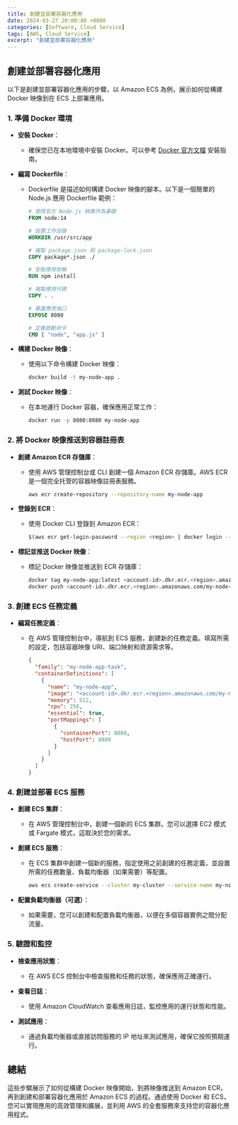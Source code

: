 ```yaml
---
title: 創建並部署容器化應用
date: 2024-03-27 20:00:00 +0800
categories: [Software, Cloud Service]
tags: [AWS, Cloud Service] 
excerpt: "創建並部署容器化應用"
---
```


## 創建並部署容器化應用

以下是創建並部署容器化應用的步驟，以 Amazon ECS 為例，展示如何從構建 Docker 映像到在 ECS 上部署應用。

### **1. 準備 Docker 環境**

- **安裝 Docker**：
  - 確保您已在本地環境中安裝 Docker。可以參考 [Docker 官方文檔](https://docs.docker.com/get-docker/) 安裝指南。

- **編寫 Dockerfile**：
  - Dockerfile 是描述如何構建 Docker 映像的腳本。以下是一個簡單的 Node.js 應用 Dockerfile 範例：

    ```Dockerfile
    # 使用官方 Node.js 映像作為基礎
    FROM node:14

    # 設置工作目錄
    WORKDIR /usr/src/app

    # 複製 package.json 和 package-lock.json
    COPY package*.json ./

    # 安裝應用依賴
    RUN npm install

    # 複製應用代碼
    COPY . .

    # 暴露應用端口
    EXPOSE 8080

    # 定義啟動命令
    CMD [ "node", "app.js" ]
    ```

- **構建 Docker 映像**：
  - 使用以下命令構建 Docker 映像：

    ```sh
    docker build -t my-node-app .
    ```

- **測試 Docker 映像**：
  - 在本地運行 Docker 容器，確保應用正常工作：

    ```sh
    docker run -p 8080:8080 my-node-app
    ```

### **2. 將 Docker 映像推送到容器註冊表**

- **創建 Amazon ECR 存儲庫**：
  - 使用 AWS 管理控制台或 CLI 創建一個 Amazon ECR 存儲庫。AWS ECR 是一個完全托管的容器映像註冊表服務。

    ```sh
    aws ecr create-repository --repository-name my-node-app
    ```

- **登錄到 ECR**：
  - 使用 Docker CLI 登錄到 Amazon ECR：

    ```sh
    $(aws ecr get-login-password --region <region> | docker login --username AWS --password-stdin <account-id>.dkr.ecr.<region>.amazonaws.com)
    ```

- **標記並推送 Docker 映像**：
  - 標記 Docker 映像並推送到 ECR 存儲庫：

    ```sh
    docker tag my-node-app:latest <account-id>.dkr.ecr.<region>.amazonaws.com/my-node-app:latest
    docker push <account-id>.dkr.ecr.<region>.amazonaws.com/my-node-app:latest
    ```

### **3. 創建 ECS 任務定義**

- **編寫任務定義**：
  - 在 AWS 管理控制台中，導航到 ECS 服務，創建新的任務定義。填寫所需的設定，包括容器映像 URI、端口映射和資源需求等。

    ```json
    {
      "family": "my-node-app-task",
      "containerDefinitions": [
        {
          "name": "my-node-app",
          "image": "<account-id>.dkr.ecr.<region>.amazonaws.com/my-node-app:latest",
          "memory": 512,
          "cpu": 256,
          "essential": true,
          "portMappings": [
            {
              "containerPort": 8080,
              "hostPort": 8080
            }
          ]
        }
      ]
    }
    ```

### **4. 創建並部署 ECS 服務**

- **創建 ECS 集群**：
  - 在 AWS 管理控制台中，創建一個新的 ECS 集群。您可以選擇 EC2 模式或 Fargate 模式，這取決於您的需求。

- **創建 ECS 服務**：
  - 在 ECS 集群中創建一個新的服務，指定使用之前創建的任務定義，並設置所需的任務數量、負載均衡器（如果需要）等配置。

    ```sh
    aws ecs create-service --cluster my-cluster --service-name my-node-app-service --task-definition my-node-app-task --desired-count 2
    ```

- **配置負載均衡器（可選）**：
  - 如果需要，您可以創建和配置負載均衡器，以便在多個容器實例之間分配流量。

### **5. 驗證和監控**

- **檢查應用狀態**：
  - 在 AWS ECS 控制台中檢查服務和任務的狀態，確保應用正確運行。

- **查看日誌**：
  - 使用 Amazon CloudWatch 查看應用日誌，監控應用的運行狀態和性能。

- **測試應用**：
  - 通過負載均衡器或直接訪問服務的 IP 地址來測試應用，確保它按照預期運行。

## **總結**

這些步驟展示了如何從構建 Docker 映像開始，到將映像推送到 Amazon ECR，再到創建和部署容器化應用於 Amazon ECS 的過程。通過使用 Docker 和 ECS，您可以實現應用的高效管理和擴展，並利用 AWS 的全套服務來支持您的容器化應用程式。
